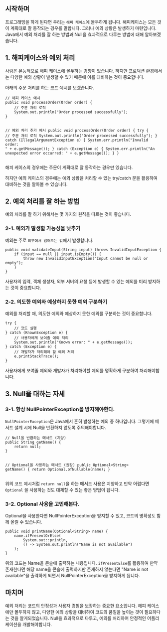 <h2 id="시작하며">시작하며</h2>
<p>프로그래밍을 하게 된다면 우리는 <code>해피 케이스</code>에 몰두하게 됩니다. 해피케이스는 모든 것이 계획대로 잘 동작되는 경우를 말합니다. 그러나 예외 상황은 발생하기 마련입니다. Java에서 예외 처리를 잘 하는 방법과 Null을 효과적으로 다루는 방법에 대해 알아보겠습니다.</p>
<h2 id="1-해피케이스와-예외-처리">1. 해피케이스와 예외 처리</h2>
<p>사람은 본능적으로 해피 케이스에 몰두하는 경향이 있습니다.
하지만 프로덕션 환경에서는 다양한 예외 상황이 발생할 수 있기 때문에 이를 대비하는 것이 중요합니다.</p>
<p>아래의 주문 처리를 하는 코드 예시를 보겠습니다.</p>
<pre><code class="language-java">// 해피 케이스 예시
public void processOrder(Order order) {
    // 주문 처리 로직
    System.out.println(&quot;Order processed successfully&quot;);
}

// 예외 처리 추가 예시
public void processOrder(Order order) {
    try {
        // 주문 처리 로직
        System.out.println(&quot;Order processed successfully&quot;);
    } catch (IllegalArgumentException e) {
        System.err.println(&quot;Invalid order: &quot; + e.getMessage());
    } catch (Exception e) {
        System.err.println(&quot;An unexpected error occurred: &quot; + e.getMessage());
    }
}</code></pre>
<p>해피 케이스의 경우에는 주문이 계획대로 잘 동작하는 경우만 있습니다.</p>
<p>하지만 예외 케이스의 경우에는 예외 상황을 처리할 수 있는 try/catch 문을 활용하여 대비하는 것을 알아볼 수 있습니다.</p>
<h2 id="2-예외-처리를-잘-하는-방법">2. 예외 처리를 잘 하는 방법</h2>
<p>예외 처리를 잘 하기 위해서는 몇 가지의 원칙을 따르는 것이 좋습니다.</p>
<h3 id="2-1-예외가-발생할-가능성을-낮추기">2-1. 예외가 발생할 가능성을 낮추기</h3>
<p>예외는 주로 <code>외부에서 넘어오는 값</code>에서 발생합니다.</p>
<pre><code class="language-java">public void validateInput(String input) throws InvalidInputException {
    if (input == null || input.isEmpty()) {
        throw new InvalidInputException(&quot;Input cannot be null or empty&quot;);
    }
}</code></pre>
<p>사용자의 입력, 객체 생성자, 외부 서버의 요청 등에 발생할 수 있는 예외를 미리 방지하는 것이 중요합니다.</p>
<h3 id="2-2-의도한-예외와-예상하지-못한-예외-구분하기">2-2. 의도한 예외와 예상하지 못한 예외 구분하기</h3>
<p>예외를 처리할 때, 의도한 예외와 예상하지 못한 예외를 구분하는 것이 중요합니다.</p>
<pre><code class="language-java">try {
    // 코드 실행
} catch (KnownException e) {
    // 사용자에게 보여줄 예외 처리
    System.out.println(&quot;Known error: &quot; + e.getMessage());
} catch (Exception e) {
    // 개발자가 처리해야 할 예외 처리
    e.printStackTrace();
}</code></pre>
<p>사용자에게 보여줄 예외와 개발자가 처리해야할 예외를 명확하게 구분하여 처리해야합니다.</p>
<h2 id="3-null을-대하는-자세">3. Null을 대하는 자세</h2>
<h3 id="3-1-항상-nullpointerexception을-방지해야한다">3-1. 항상 NullPointerException을 방지해야한다.</h3>
<p><code>NullPointerException</code>은 Java에서 흔히 발생하는 예외 중 하나입니다. 그렇기에 메서드 설계 시에 Null을 반환하지 않도록 주의해야합니다.</p>
<pre><code class="language-java">// Null을 반환하는 메서드 (지양)
public String getName() {
    return null;
}

// Optional을 사용하는 메서드 (권장)
public Optional&lt;String&gt; getName() {
    return Optional.ofNullable(name);
}</code></pre>
<p>위의 코드 예시처럼 <code>return null</code>을 하는 메서드 사용은 지양하고 만약 어렵다면 <code>Optional</code> 을 사용하는 것도 대체할 수 있는 좋은 방법이 됩니다.</p>
<h3 id="3-2-optional-사용을-고민해본다">3-2. Optional 사용을 고민해본다.</h3>
<p>Optional을 사용한다면 NullPointerException을 방지할 수 있고, 코드의 명확성도 함께 올릴 수 있습니다.</p>
<pre><code class="language-java">public void printName(Optional&lt;String&gt; name) {
    name.ifPresentOrElse(
        System.out::println,
        () -&gt; System.out.println(&quot;Name is not available&quot;)
    );
}</code></pre>
<p>위의 코드는 Name을 콘솔에 출력하는 내용입니다.
<code>ifPresentElse</code>를 활용하여 만약 존재한다면 해당 name을 콘솔에 출력하지만 존재하지 않는다면 &quot;Name is not available&quot;을 출력하게 되면서 NullPointerException을 방지하게 됩니다.</p>
<h2 id="마치며">마치며</h2>
<p>예외 처리는 코드의 안정성과 사용자 경험을 보장하는 중요한 요소입니다. 해피 케이스에만 몰두하지 않고, 다양한 예외 상황을 대비하여 코드의 품질을 높이는 것이 필요하다는 것을 알게되었습니다. Null을 효과적으로 다루고, 예외를 처리하여 안정적인 어플리케이션을 개발해야합니다.</p>